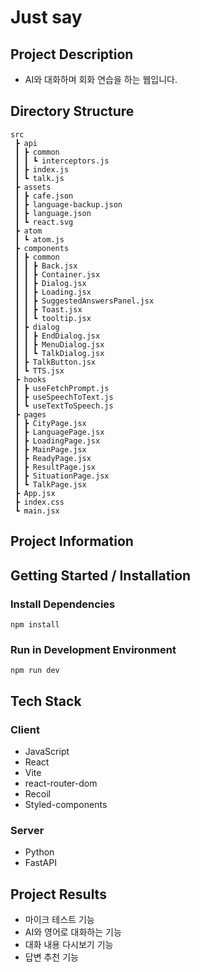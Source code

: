 # Just say

## Project Description
- AI와 대화하며 회화 연습을 하는 웹입니다.

## Directory Structure
```
src
 ┣ api
 ┃ ┣ common
 ┃ ┃ ┗ interceptors.js
 ┃ ┣ index.js
 ┃ ┗ talk.js
 ┣ assets
 ┃ ┣ cafe.json
 ┃ ┣ language-backup.json
 ┃ ┣ language.json
 ┃ ┗ react.svg
 ┣ atom
 ┃ ┗ atom.js
 ┣ components
 ┃ ┣ common
 ┃ ┃ ┣ Back.jsx
 ┃ ┃ ┣ Container.jsx
 ┃ ┃ ┣ Dialog.jsx
 ┃ ┃ ┣ Loading.jsx
 ┃ ┃ ┣ SuggestedAnswersPanel.jsx
 ┃ ┃ ┣ Toast.jsx
 ┃ ┃ ┗ tooltip.jsx
 ┃ ┣ dialog
 ┃ ┃ ┣ EndDialog.jsx
 ┃ ┃ ┣ MenuDialog.jsx
 ┃ ┃ ┗ TalkDialog.jsx
 ┃ ┣ TalkButton.jsx
 ┃ ┗ TTS.jsx
 ┣ hooks
 ┃ ┣ useFetchPrompt.js
 ┃ ┣ useSpeechToText.js
 ┃ ┗ useTextToSpeech.js
 ┣ pages
 ┃ ┣ CityPage.jsx
 ┃ ┣ LanguagePage.jsx
 ┃ ┣ LoadingPage.jsx
 ┃ ┣ MainPage.jsx
 ┃ ┣ ReadyPage.jsx
 ┃ ┣ ResultPage.jsx
 ┃ ┣ SituationPage.jsx
 ┃ ┗ TalkPage.jsx
 ┣ App.jsx
 ┣ index.css
 ┗ main.jsx
```

## Project Information
## Getting Started / Installation
### Install Dependencies
```
npm install
```

### Run in Development Environment
```
npm run dev
```

## Tech Stack
### Client
- JavaScript
- React
- Vite
- react-router-dom
- Recoil
- Styled-components

### Server
- Python
- FastAPI

## Project Results
- 마이크 테스트 기능
- AI와 영어로 대화하는 기능
- 대화 내용 다시보기 기능
- 답변 추천 기능